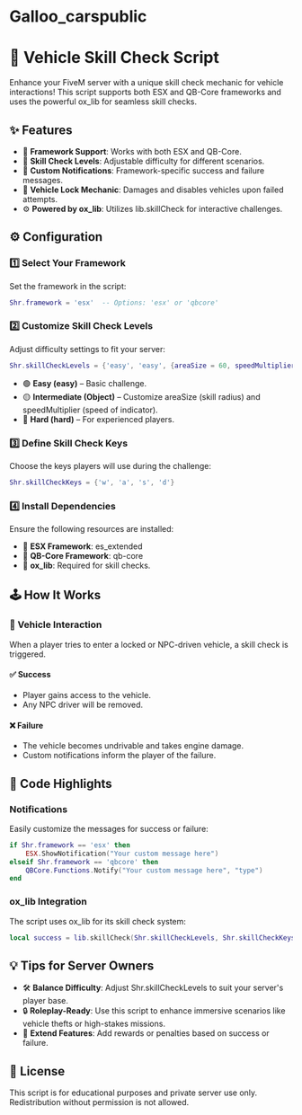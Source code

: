 # Galloo_carspublic

# 🚗 Vehicle Skill Check Script

Enhance your FiveM server with a unique skill check mechanic for vehicle interactions! This script supports both ESX and QB-Core frameworks and uses the powerful ox_lib for seamless skill checks.

## ✨ Features

- 🔄 **Framework Support**: Works with both ESX and QB-Core.
- 🎯 **Skill Check Levels**: Adjustable difficulty for different scenarios.
- 📢 **Custom Notifications**: Framework-specific success and failure messages.
- 🚫 **Vehicle Lock Mechanic**: Damages and disables vehicles upon failed attempts.
- ⚙️ **Powered by ox_lib**: Utilizes lib.skillCheck for interactive challenges.

## ⚙️ Configuration

### 1️⃣ Select Your Framework

Set the framework in the script:

```lua
Shr.framework = 'esx'  -- Options: 'esx' or 'qbcore'
```

### 2️⃣ Customize Skill Check Levels

Adjust difficulty settings to fit your server:

```lua
Shr.skillCheckLevels = {'easy', 'easy', {areaSize = 60, speedMultiplier = 2}, 'hard'}
```

- 🟢 **Easy (easy)** – Basic challenge.
- 🟡 **Intermediate (Object)** – Customize areaSize (skill radius) and speedMultiplier (speed of indicator).
- 🔴 **Hard (hard)** – For experienced players.

### 3️⃣ Define Skill Check Keys

Choose the keys players will use during the challenge:

```lua
Shr.skillCheckKeys = {'w', 'a', 's', 'd'}
```

### 4️⃣ Install Dependencies

Ensure the following resources are installed:

- 🔧 **ESX Framework**: es_extended
- 🔧 **QB-Core Framework**: qb-core
- 🔧 **ox_lib**: Required for skill checks.

## 🕹️ How It Works

### 🚪 Vehicle Interaction

When a player tries to enter a locked or NPC-driven vehicle, a skill check is triggered.

#### ✅ Success

- Player gains access to the vehicle.
- Any NPC driver will be removed.

#### ❌ Failure

- The vehicle becomes undrivable and takes engine damage.
- Custom notifications inform the player of the failure.

## 📝 Code Highlights

### Notifications

Easily customize the messages for success or failure:

```lua
if Shr.framework == 'esx' then
    ESX.ShowNotification("Your custom message here")
elseif Shr.framework == 'qbcore' then
    QBCore.Functions.Notify("Your custom message here", "type")
end
```

### ox_lib Integration

The script uses ox_lib for its skill check system:

```lua
local success = lib.skillCheck(Shr.skillCheckLevels, Shr.skillCheckKeys)
```

## 💡 Tips for Server Owners

- 🛠️ **Balance Difficulty**: Adjust Shr.skillCheckLevels to suit your server's player base.
- 🔒 **Roleplay-Ready**: Use this script to enhance immersive scenarios like vehicle thefts or high-stakes missions.
- 🌟 **Extend Features**: Add rewards or penalties based on success or failure.

## 📜 License

This script is for educational purposes and private server use only. Redistribution without permission is not allowed.

